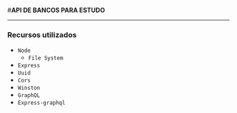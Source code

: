#**API DE BANCOS PARA ESTUDO**

---

### Recursos utilizados

- `Node`
  - `File System`
- `Express`
- `Uuid`
- `Cors`
- `Winston`
- `GraphQL`
- `Express-graphql`
